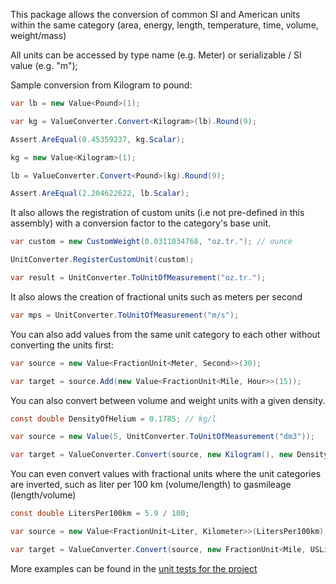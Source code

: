This package allows the conversion of common SI and American units within the same category (area, energy, length, temperature, time, volume, weight/mass)

All units can be accessed by type name (e.g. Meter) or serializable / SI value (e.g. "m");

Sample conversion from Kilogram to pound:

```c#
var lb = new Value<Pound>(1);

var kg = ValueConverter.Convert<Kilogram>(lb).Round(9);

Assert.AreEqual(0.45359237, kg.Scalar);

kg = new Value<Kilogram>(1);

lb = ValueConverter.Convert<Pound>(kg).Round(9);

Assert.AreEqual(2.204622622, lb.Scalar);
```

It also allows the registration of custom units (i.e not pre-defined in this assembly) with a conversion factor to the category's base unit.

```c#
var custom = new CustomWeight(0.0311034768, "oz.tr."); // ounce

UnitConverter.RegisterCustomUnit(custom);

var result = UnitConverter.ToUnitOfMeasurement("oz.tr.");
```

It also alows the creation of fractional units such as meters per second

```c#
var mps = UnitConverter.ToUnitOfMeasurement("m/s");
```

You can also add values from the same unit category to each other without converting the units first:

```c#
var source = new Value<FractionUnit<Meter, Second>>(30);

var target = source.Add(new Value<FractionUnit<Mile, Hour>>(15));
```

You can also convert between volume and weight units with a given density.

```c#
const double DensityOfHelium = 0.1785; // kg/l

var source = new Value(5, UnitConverter.ToUnitOfMeasurement("dm3"));

var target = ValueConverter.Convert(source, new Kilogram(), new DensityValue<Density<Kilogram, Liter>>(DensityOfHelium));
```

You can even convert values with fractional units where the unit categories are inverted, such as liter per 100 km (volume/length) to gasmileage (length/volume)

```c#
const double LitersPer100km = 5.9 / 100;

var source = new Value<FractionUnit<Liter, Kilometer>>(LitersPer100km);

var target = ValueConverter.Convert(source, new FractionUnit<Mile, USLiquidGallon>()).Round(5); // 39.86688 miles per gallon
```

More examples can be found in the [unit tests for the project](https://github.com/DJDoena/DoenaSoft.UnitsOfMeasurement/tree/main/UnitsOfMeasurement.Tests)